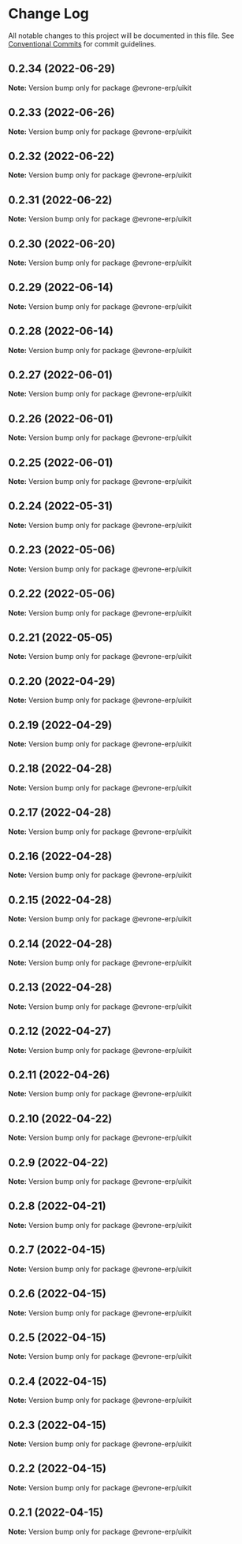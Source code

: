 # Change Log

All notable changes to this project will be documented in this file.
See [Conventional Commits](https://conventionalcommits.org) for commit guidelines.

## 0.2.34 (2022-06-29)

**Note:** Version bump only for package @evrone-erp/uikit





## 0.2.33 (2022-06-26)

**Note:** Version bump only for package @evrone-erp/uikit





## 0.2.32 (2022-06-22)

**Note:** Version bump only for package @evrone-erp/uikit





## 0.2.31 (2022-06-22)

**Note:** Version bump only for package @evrone-erp/uikit





## 0.2.30 (2022-06-20)

**Note:** Version bump only for package @evrone-erp/uikit





## 0.2.29 (2022-06-14)

**Note:** Version bump only for package @evrone-erp/uikit





## 0.2.28 (2022-06-14)

**Note:** Version bump only for package @evrone-erp/uikit





## 0.2.27 (2022-06-01)

**Note:** Version bump only for package @evrone-erp/uikit





## 0.2.26 (2022-06-01)

**Note:** Version bump only for package @evrone-erp/uikit





## 0.2.25 (2022-06-01)

**Note:** Version bump only for package @evrone-erp/uikit





## 0.2.24 (2022-05-31)

**Note:** Version bump only for package @evrone-erp/uikit





## 0.2.23 (2022-05-06)

**Note:** Version bump only for package @evrone-erp/uikit





## 0.2.22 (2022-05-06)

**Note:** Version bump only for package @evrone-erp/uikit





## 0.2.21 (2022-05-05)

**Note:** Version bump only for package @evrone-erp/uikit





## 0.2.20 (2022-04-29)

**Note:** Version bump only for package @evrone-erp/uikit





## 0.2.19 (2022-04-29)

**Note:** Version bump only for package @evrone-erp/uikit





## 0.2.18 (2022-04-28)

**Note:** Version bump only for package @evrone-erp/uikit





## 0.2.17 (2022-04-28)

**Note:** Version bump only for package @evrone-erp/uikit





## 0.2.16 (2022-04-28)

**Note:** Version bump only for package @evrone-erp/uikit





## 0.2.15 (2022-04-28)

**Note:** Version bump only for package @evrone-erp/uikit





## 0.2.14 (2022-04-28)

**Note:** Version bump only for package @evrone-erp/uikit





## 0.2.13 (2022-04-28)

**Note:** Version bump only for package @evrone-erp/uikit





## 0.2.12 (2022-04-27)

**Note:** Version bump only for package @evrone-erp/uikit





## 0.2.11 (2022-04-26)

**Note:** Version bump only for package @evrone-erp/uikit





## 0.2.10 (2022-04-22)

**Note:** Version bump only for package @evrone-erp/uikit





## 0.2.9 (2022-04-22)

**Note:** Version bump only for package @evrone-erp/uikit





## 0.2.8 (2022-04-21)

**Note:** Version bump only for package @evrone-erp/uikit





## 0.2.7 (2022-04-15)

**Note:** Version bump only for package @evrone-erp/uikit





## 0.2.6 (2022-04-15)

**Note:** Version bump only for package @evrone-erp/uikit





## 0.2.5 (2022-04-15)

**Note:** Version bump only for package @evrone-erp/uikit





## 0.2.4 (2022-04-15)

**Note:** Version bump only for package @evrone-erp/uikit





## 0.2.3 (2022-04-15)

**Note:** Version bump only for package @evrone-erp/uikit





## 0.2.2 (2022-04-15)

**Note:** Version bump only for package @evrone-erp/uikit





## 0.2.1 (2022-04-15)

**Note:** Version bump only for package @evrone-erp/uikit
